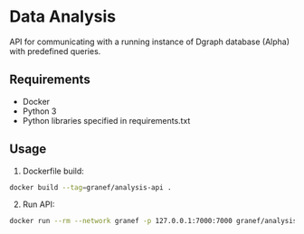 # Data Analysis

API for communicating with a running instance of Dgraph database (Alpha) with predefined queries.

## Requirements

* Docker
* Python 3 
* Python libraries specified in requirements.txt

## Usage

1. Dockerfile build:
```bash
docker build --tag=granef/analysis-api .
```

2. Run API:


```bash
docker run --rm --network granef -p 127.0.0.1:7000:7000 granef/analysis-api -ip 0.0.0.0 -p 7000 -di alpha -dp 9080
```
